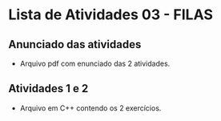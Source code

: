 # Lista de Atividades 03 - FILAS
## Anunciado das atividades 
* Arquivo pdf com enunciado das 2 atividades.
## Atividades 1 e 2 
* Arquivo em C++ contendo os 2 exercícios.

